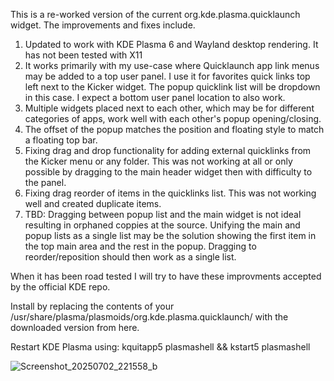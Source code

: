 This is a re-worked version of the current org.kde.plasma.quicklaunch widget. The improvements and fixes include.

1) Updated to work with KDE Plasma 6 and Wayland desktop rendering. It has not been tested with X11
2) It works primarily with my use-case where Quicklaunch app link menus may be added to a top user panel. I use it for favorites quick links top left next to the Kicker widget. The popup quicklink list will be dropdown in this case. I expect a bottom user panel location to also work.
3) Multiple widgets placed next to each other, which may be for different categories of apps, work well with each other's popup opening/closing. 
4) The offset of the popup matches the position and floating style to match a floating top bar.
5) Fixing drag and drop functionality for adding external quicklinks from the Kicker menu or any folder. This was not working at all or only possible by dragging to the main header widget then with difficulty to the panel.
6) Fixing drag reorder of items in the quicklinks list. This was not working well and created duplicate items.
7) TBD: Dragging between popup list and the main widget is not ideal resulting in orphaned coppies at the source. Unifying the main and popup lists as a single list may be the solution showing the first item in the top main area and the rest in the popup. Dragging to reorder/reposition should then work as a single list.

When it has been road tested I will try to have these improvments accepted by the official KDE repo.

Install by replacing the contents of your /usr/share/plasma/plasmoids/org.kde.plasma.quicklaunch/ with the downloaded version from here.

Restart KDE Plasma using: kquitapp5 plasmashell && kstart5 plasmashell

![Screenshot_20250702_221558_b](https://github.com/user-attachments/assets/2bdd486f-25dc-4452-bd96-601fda6da54c)

